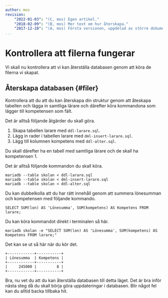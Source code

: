 ```yaml
---
author: mos
revision:
    "2022-01-03": "(C, mos) Egen artikel."
    "2018-02-09": "(B, mos) Mer text om hur återskapa."
    "2017-12-28": "(A, mos) Första versionen, uppdelad av större dokument."
...
```

Kontrollera att filerna fungerar
==================================

Vi skall nu kontrollera att vi kan återställa databasen genom att köra de filerna vi skapat.



Återskapa databasen {#filer}
-----------------------------------

Kontrollera att du att du kan återskapa din struktur genom att åteskapa tabellen och lägga in samtliga lärare och därefter köra kommandona som lägger till kompetensen som fält.

Det är alltså följande åtgärder du skall göra.

1. Skapa tabellen larare med `ddl-larare.sql`.
1. Lägg in rader i tabellen larare med `dml-insert-larare.sql`.
1. Lägg till kolumnen kompetens med `ddl-alter.sql`.

Du skall därefter ha en tabell med samtliga lärare och de skall ha kompetensen 1.

Det är alltså följande kommandon du skall köra.

```text
mariadb --table skolan < ddl-larare.sql
mariadb --table skolan < dml-insert-larare.sql
mariadb --table skolan < ddl-alter.sql
```

Du kan dubbelkolla att du har rätt innehåll genom att summera lönesumman och kompetensen med följande kommando.

```text
SELECT SUM(lon) AS 'Lönesumma', SUM(kompetens) AS Kompetens FROM larare;
```

Du kan köra kommandot direkt i terminalen så här.

```text
mariadb skolan -e "SELECT SUM(lon) AS 'Lönesumma', SUM(kompetens) AS Kompetens FROM larare;"
```

Det kan se ut så här när du kör det.

```text
+------------+-----------+
| Lönesumma  | Kompetens |
+------------+-----------+
|     245000 |         8 |
+------------+-----------+
```

Bra, nu vet du att du kan återställa databasen till detta läget. Det är bra inför nästa steg då du skall börja göra uppdateringar i databasen. Blir något fel kan du alltid backa tillbaka hit.
